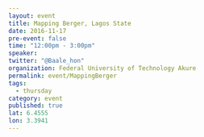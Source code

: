 ```yaml
---
layout: event
title: Mapping Berger, Lagos State
date: 2016-11-17
pre-event: false
time: "12:00pm - 3:00pm"
speaker: 
twitter: "@Baale_hon"
organization: Federal University of Technology Akure 
permalink: event/MappingBerger
tags: 
  - thursday
category: event
published: true
lat: 6.4555
lon: 3.3941
---
```

